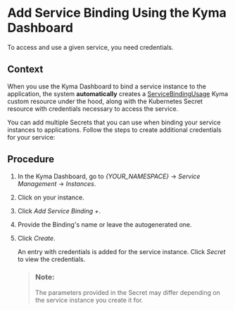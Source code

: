 <!-- loio87576fe254384ec88b5b2c98732cbc99 -->

# Add Service Binding Using the Kyma Dashboard

To access and use a given service, you need credentials.



<a name="loio87576fe254384ec88b5b2c98732cbc99__context_s3y_ybf_gmb"/>

## Context

When you use the Kyma Dashboard to bind a service instance to the application, the system **automatically** creates a [ServiceBindingUsage](https://kyma-project-old.netlify.app/docs/components/service-catalog/#custom-resource-service-binding-usage) Kyma custom resource under the hood, along with the Kubernetes Secret resource with credentials necessary to access the service.

You can add multiple Secrets that you can use when binding your service instances to applications. Follow the steps to create additional credentials for your service:



## Procedure

1.  In the Kyma Dashboard, go to *\{YOUR\_NAMESPACE\}* → *Service Management* → *Instances*.

2.  Click on your instance.

3.  Click *Add Service Binding +*.

4.  Provide the Binding's name or leave the autogenerated one.

5.  Click *Create*.

    An entry with credentials is added for the service instance. Click *Secret* to view the credentials.

    > ### Note:  
    > The parameters provided in the Secret may differ depending on the service instance you create it for.


